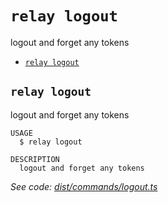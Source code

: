 `relay logout`
==============

logout and forget any tokens

* [`relay logout`](#relay-logout)

## `relay logout`

logout and forget any tokens

```
USAGE
  $ relay logout

DESCRIPTION
  logout and forget any tokens
```

_See code: [dist/commands/logout.ts](https://github.com/relaypro/relay-cli/blob/v1.2.4/dist/commands/logout.ts)_
